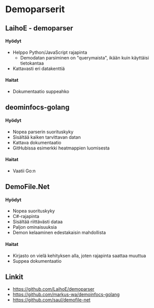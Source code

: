 # Demoparserit

## LaihoE - demoparser
#### Hyödyt

- Helppo Python/JavaScript rajapinta
  - Demodatan parsiminen on "querymaista", ikään kuin käyttäisi tietokantaa
- Kattavasti eri datakenttiä

#### Haitat
- Dokumentaatio suppeahko

## deominfocs-golang

#### Hyödyt
- Nopea parserin suorituskyky
- Sisältää kaiken tarvittavan datan
- Kattava dokumentaatio
- GitHubissa esimerkki heatmappien luomisesta

#### Haitat
- Vaatii Go:n

## DemoFile.Net

#### Hyödyt
- Nopea suorituskyky
- C#-rajapinta
- Sisältää riittävästi dataa
- Paljon ominaisuuksia
- Demon kelaaminen edestakaisin mahdollista

#### Haitat
- Kirjasto on vielä kehityksen alla, joten rajapinta saattaa muuttua
- Suppea dokumentaatio

## Linkit
- https://github.com/LaihoE/demoparser
- https://github.com/markus-wa/demoinfocs-golang
- https://github.com/saul/demofile-net
  
